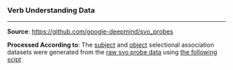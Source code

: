 ### Verb Understanding Data

______________________________________________________________________

**Source**: https://github.com/google-deepmind/svo_probes

**Processed According to**: The [subject](./selectional_association_subject.csv) and [object](./selectional_association_object.csv) selectional association datasets were generated from the [raw svo probe data](./svo_probes.csv) using [the following scipt](../../scripts/generate_selectional_association_data.py)
